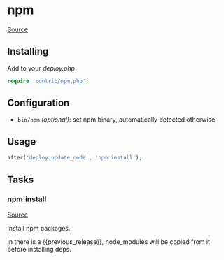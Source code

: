 <!-- DO NOT EDIT THIS FILE! -->
<!-- Instead edit contrib/npm.php -->
<!-- Then run bin/docgen -->

# npm

[Source](/contrib/npm.php)


## Installing

Add to your _deploy.php_

```php
require 'contrib/npm.php';
```

## Configuration

- `bin/npm` *(optional)*: set npm binary, automatically detected otherwise.

## Usage

```php
after('deploy:update_code', 'npm:install');
```





## Tasks

### npm:install
[Source](https://github.com/deployphp/deployer/blob/master/contrib/npm.php#L30)

Install npm packages.

In there is a {{previous_release}}, node_modules will be copied from it before installing deps.


